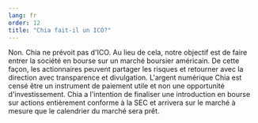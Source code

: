 ```yaml
---
lang: fr
order: 12
title: "Chia fait-il un ICO?"
---
```


Non. Chia ne prévoit pas d'ICO. Au lieu de cela, notre objectif est de faire entrer la société en bourse sur un marché boursier américain. De cette façon, les actionnaires peuvent partager les risques et retourner avec la direction avec transparence et divulgation. L'argent numérique Chia est censé être un instrument de paiement utile et non une opportunité d'investissement. Chia a l'intention de finaliser une introduction en bourse sur actions entièrement conforme à la SEC et arrivera sur le marché à mesure que le calendrier du marché sera prêt.
